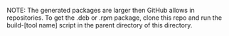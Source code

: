 NOTE: The generated packages are larger then GitHub allows in repositories.  To get the .deb or .rpm package, clone this repo and run the build-[tool name] script in the parent directory of this directory.

